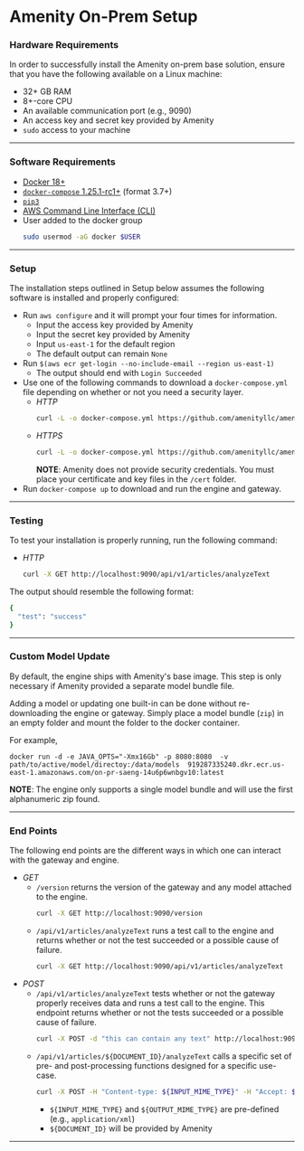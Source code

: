 # **Amenity On-Prem Setup**

### Hardware Requirements

In order to successfully install the Amenity on-prem base solution, ensure that you have the following available on a Linux machine:
* 32+ GB RAM
* 8+-core CPU
* An available communication port (e.g., 9090)
* An access key and secret key provided by Amenity
* `sudo` access to your machine

---

### Software Requirements

* [Docker 18+](https://docs.docker.com/install)
* [`docker-compose` 1.25.1-rc1+](https://github.com/docker/compose/releases) (format 3.7+)
* [`pip3`](https://pip.pypa.io/en/stable/installing)
* [AWS Command Line Interface (CLI)](https://docs.aws.amazon.com/cli/latest/userguide/cli-chap-install.html)
* User added to the docker group
  ```bash
  sudo usermod -aG docker $USER
  ```

---

### Setup

The installation steps outlined in Setup below assumes the following software is installed and properly configured:
* Run `aws configure` and it will prompt your four times for information.
  * Input the access key provided by Amenity
  * Input the secret key provided by Amenity
  * Input `us-east-1` for the default region
  * The default output can remain `None`
* Run `$(aws ecr get-login --no-include-email --region us-east-1)`
  * The output should end with `Login Succeeded`
* Use one of the following commands to download a `docker-compose.yml` file depending on whether or not you need a security layer.
  * _HTTP_
    ```bash
    curl -L -o docker-compose.yml https://github.com/amenityllc/amenity.github.io/releases/download/1.0/docker-compose.yml
    ```
  * _HTTPS_
    ```bash
    curl -L -o docker-compose.yml https://github.com/amenityllc/amenity.github.io/releases/download/1.0/docker-compose-ssl.yml
    ```
    **NOTE**: Amenity does not provide security credentials. You must place your certificate and key files in the `/cert` folder.
* Run `docker-compose up` to download and run the engine and gateway.

---

### Testing

To test your installation is properly running, run the following command:
* _HTTP_
  ```bash
  curl -X GET http://localhost:9090/api/v1/articles/analyzeText
  ```

The output should resemble the following format:
```bash
{
  "test": "success"
}
```

---

### Custom Model Update

By default, the engine ships with Amenity's base image. This step is only necessary if Amenity provided a separate model bundle file.

Adding a model or updating one built-in can be done without re-downloading the engine or gateway. Simply place a model bundle (`zip`) in an empty folder and mount the folder to the docker container.

For example,
```
docker run -d -e JAVA_OPTS="-Xmx16Gb" -p 8080:8080  -v path/to/active/model/directoy:/data/models  919287335240.dkr.ecr.us-east-1.amazonaws.com/on-pr-saeng-14u6p6wnbgv10:latest
```
**NOTE**: The engine only supports a single model bundle and will use the first alphanumeric zip found.

---

### End Points

The following end points are the different ways in which one can interact with the gateway and engine.
* _GET_
  * `/version` returns the version of the gateway and any model attached to the engine.
    ```bash
    curl -X GET http://localhost:9090/version
    ```
  * `/api/v1/articles/analyzeText` runs a test call to the engine and returns whether or not the test succeeded or a possible cause of failure.
    ```bash
    curl -X GET http://localhost:9090/api/v1/articles/analyzeText
    ```
* _POST_
  * `/api/v1/articles/analyzeText` tests whether or not the gateway properly receives data and runs a test call to the engine. This endpoint returns whether or not the tests succeeded or a possible cause of failure.
    ```bash
    curl -X POST -d "this can contain any text" http://localhost:9090/api/v1/articles/analyzeText
    ```
  * `/api/v1/articles/${DOCUMENT_ID}/analyzeText` calls a specific set of pre- and post-processing functions designed for a specific use-case.
    ```bash
    curl -X POST -H "Content-type: ${INPUT_MIME_TYPE}" -H "Accept: ${OUTPUT_MIME_TYPE} --data-binary @path/to/input/file.ext http://localhost:9090/api/v1/articles/${DOCUMENT_ID}/analyzeText
    ```
    * `${INPUT_MIME_TYPE}` and `${OUTPUT_MIME_TYPE}` are pre-defined (e.g., `application/xml`)
    * `${DOCUMENT_ID}` will be provided by Amenity

---
